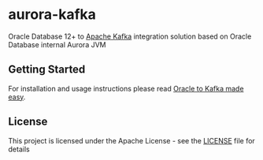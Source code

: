 # aurora-kafka

 Oracle Database 12+ to [Apache Kafka](http://kafka.apache.org/) integration solution based on Oracle Database internal Aurora JVM

## Getting Started

For installation and usage instructions please read [Oracle to Kafka made easy](https://oebsnotes.blogspot.com/2019/01/oracle-to-kafka-made-easy.html).

## License

This project is licensed under the Apache License - see the [LICENSE](LICENSE) file for details

